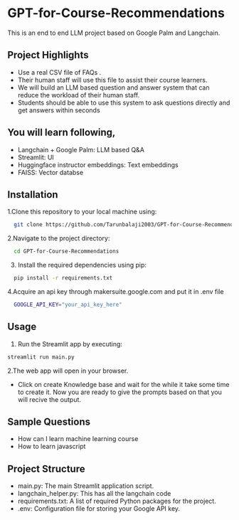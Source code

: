 
# GPT-for-Course-Recommendations

This is an end to end LLM project based on Google Palm and Langchain.

## Project Highlights

- Use a real CSV file of FAQs . 
- Their human staff will use this file to assist their course learners.
- We will build an LLM based question and answer system that can reduce the workload of their human staff.
- Students should be able to use this system to ask questions directly and get answers within seconds

## You will learn following,
  - Langchain + Google Palm: LLM based Q&A
  - Streamlit: UI
  - Huggingface instructor embeddings: Text embeddings
  - FAISS: Vector databse

## Installation

1.Clone this repository to your local machine using:

```bash
  git clone https://github.com/Tarunbalaji2003/GPT-for-Course-Recommendations.git
```
2.Navigate to the project directory:

```bash
  cd GPT-for-Course-Recommendations
```
3. Install the required dependencies using pip:

```bash
  pip install -r requirements.txt
```
4.Acquire an api key through makersuite.google.com and put it in .env file

```bash
  GOOGLE_API_KEY="your_api_key_here"
```
## Usage

1. Run the Streamlit app by executing:
```bash
streamlit run main.py

```

2.The web app will open in your browser.

- Click on create Knowledge base and wait for the while it take some time to create it. Now you are ready to give the prompts based on that you will recive the output.


## Sample Questions

 - How can I learn machine learning course
 - How to learn javascript

## Project Structure

- main.py: The main Streamlit application script.
- langchain_helper.py: This has all the langchain code
- requirements.txt: A list of required Python packages for the project.
- .env: Configuration file for storing your Google API key.

